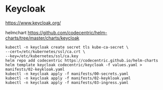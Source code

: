 # Keycloak

https://www.keycloak.org/

helmchart https://github.com/codecentric/helm-charts/tree/master/charts/keycloak

    kubectl -n keycloak create secret tls kube-ca-secret \
    --cert=/etc/kubernetes/ssl/ca.crt \
    --key=/etc/kubernetes/ssl/ca.key
    helm repo add codecentric https://codecentric.github.io/helm-charts
    helm template keycloak codecentric/keycloak -f values.yaml > manifests/02-keykloak.yaml
    kubectl -n keycloak apply -f manifests/00-secrets.yaml
    kubectl -n keycloak apply -f manifests/02-keykloak.yaml
    kubectl -n keycloak apply -f manifests/03-ingress.yaml
